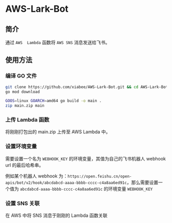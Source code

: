 # AWS-Lark-Bot
## 简介

通过 `AWS  Lambda` 函数将 `AWS SNS` 消息发送给飞书。



## 使用方法

### 编译 GO 文件

 ```bash
 git clone https://github.com/xiabee/AWS-Lark-Bot.git && cd AWS-Lark-Bot
 go mod download
 
 GOOS=linux GOARCH=amd64 go build -o main .
 zip main.zip main
 ```



### 上传 Lambda 函数

将刚刚打包出的 main.zip 上传至 AWS Lambda 中。



### 设置环境变量

需要设置一个名为 `WEBHOOK_KEY` 的环境变量，其值为自己的飞书机器人 webhook url 的最后哈希串。

例如某个机器人 webhook 为：`https://open.feishu.cn/open-apis/bot/v2/hook/abcdabcd-aaaa-bbbb-cccc-c4a8aa6ed91c`，那么需要设置一个值为 `abcdabcd-aaaa-bbbb-cccc-c4a8aa6ed91c` 的环境变量 `WEBHOOK_KEY`



### 设置 SNS 关联

在 AWS 中将 SNS 消息于刚刚的 Lambda 函数关联
